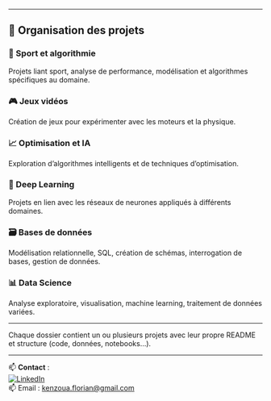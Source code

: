 
---

## 📂 Organisation des projets

### 🏃 Sport et algorithmie
Projets liant sport, analyse de performance, modélisation et algorithmes spécifiques au domaine.

### 🎮 Jeux vidéos
Création de jeux pour expérimenter avec les moteurs et la physique.

### 📈 Optimisation et IA
Exploration d’algorithmes intelligents et de techniques d’optimisation.

### 🤖 Deep Learning
Projets en lien avec les réseaux de neurones appliqués à différents domaines.

### 🗃️ Bases de données
Modélisation relationnelle, SQL, création de schémas, interrogation de bases, gestion de données.

### 📊 Data Science
Analyse exploratoire, visualisation, machine learning, traitement de données variées.

---

Chaque dossier contient un ou plusieurs projets avec leur propre README et structure (code, données, notebooks…).

---

📫 **Contact** :  
[![LinkedIn](https://img.shields.io/badge/LinkedIn-blue?style=flat&logo=linkedin&logoColor=white)](https://www.linkedin.com/in/florian-kenzoua)  
📫 Email : kenzoua.florian@gmail.com
